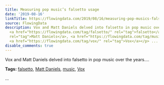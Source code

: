 ```yaml
---
title: Measuring pop music’s falsetto usage
date: '2019-08-16'
linkTitle: https://flowingdata.com/2019/08/16/measuring-pop-musics-falsetto-usage/
source: FlowingData
description: Vox and Matt Daniels delved into falsetto in pop music over the years.&#8230;<p><strong>Tags:</strong>
  <a href="https://flowingdata.com/tag/falsetto/" rel="tag">falsetto</a>, <a href="https://flowingdata.com/tag/matt-daniels/"
  rel="tag">Matt Daniels</a>, <a href="https://flowingdata.com/tag/music/" rel="tag">music</a>,
  <a href="https://flowingdata.com/tag/vox/" rel="tag">Vox</a></p> ...
disable_comments: true
---
```

Vox and Matt Daniels delved into falsetto in pop music over the years.&#8230;<p><strong>Tags:</strong> <a href="https://flowingdata.com/tag/falsetto/" rel="tag">falsetto</a>, <a href="https://flowingdata.com/tag/matt-daniels/" rel="tag">Matt Daniels</a>, <a href="https://flowingdata.com/tag/music/" rel="tag">music</a>, <a href="https://flowingdata.com/tag/vox/" rel="tag">Vox</a></p> ...